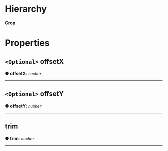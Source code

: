 

# Hierarchy

**Crop**

# Properties

<a id="offsetx"></a>

## `<Optional>` offsetX

**● offsetX**: *`number`*

___
<a id="offsety"></a>

## `<Optional>` offsetY

**● offsetY**: *`number`*

___
<a id="trim"></a>

##  trim

**● trim**: *`number`*

___

